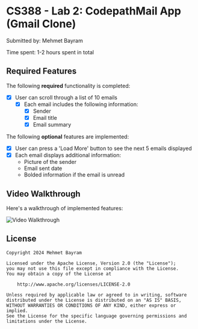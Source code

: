 # CS388 - Lab 2: CodepathMail App (Gmail Clone)

Submitted by: Mehmet Bayram

Time spent: 1-2 hours spent in total

## Required Features

The following **required** functionality is completed:

- [X] User can scroll through a list of 10 emails
  - [X] Each email includes the following information:
    - [X] Sender
    - [X] Email title
    - [X] Email summary

The following **optional** features are implemented:

- [X] User can press a 'Load More' button to see the next 5 emails displayed
- [X] Each email displays additional information:
    * Picture of the sender
    * Email sent date
    * Bolded information if the email is unread

## Video Walkthrough

Here's a walkthrough of implemented features:

<img src='cs388_lab.gif' title='Video Walkthrough' width='' alt='Video Walkthrough' />

## License

    Copyright 2024 Mehmet Bayram
    
    Licensed under the Apache License, Version 2.0 (the "License");
    you may not use this file except in compliance with the License.
    You may obtain a copy of the License at

        http://www.apache.org/licenses/LICENSE-2.0

    Unless required by applicable law or agreed to in writing, software
    distributed under the License is distributed on an "AS IS" BASIS,
    WITHOUT WARRANTIES OR CONDITIONS OF ANY KIND, either express or implied.
    See the License for the specific language governing permissions and
    limitations under the License.